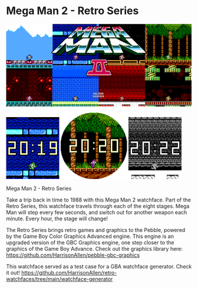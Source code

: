 # Mega Man 2 - Retro Series

![Banner](appstore/banner/banner.png)

![Basalt](appstore/basalt/1.png) ![Chalk](appstore/chalk/1.png) ![Diorite](appstore/diorite/1.png)

Mega Man 2 - Retro Series

Take a trip back in time to 1988 with this Mega Man 2 watchface. Part of the Retro Series, this watchface travels through each of the eight stages. Mega Man will step every few seconds, and switch out for another weapon each minute. Every hour, the stage will change!

The Retro Series brings retro games and graphics to the Pebble, powered by the Game Boy Color Graphics Advanced engine. This engine is an upgraded version of the GBC Graphics engine, one step closer to the graphics of the Game Boy Advance. Check out the graphics library here: https://github.com/HarrisonAllen/pebble-gbc-graphics

This watchface served as a test case for a GBA watchface generator. Check it out! https://github.com/HarrisonAllen/retro-watchfaces/tree/main/watchface-generator
